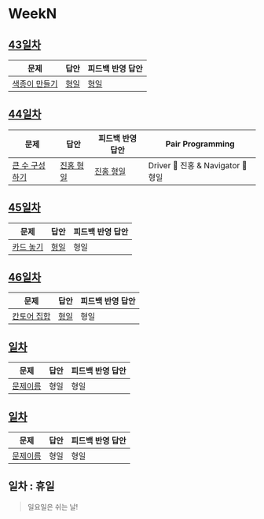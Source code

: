 # WeekN

## [43일차](Day43)

| 문제                                                  | 답안                        | 피드백 반영 답안               |
| ----------------------------------------------------- | --------------------------- | ------------------------------ |
| [색종이 만들기](https://www.acmicpc.net/problem/2630) | [형일](Day43/bj2630_jhi.js) | [형일](Day43/bj2630_jhi_fb.js) |

## [44일차](Day44)

| 문제                                                    | 답안                                 | 피드백 반영 답안                        | Pair Programming                   |
| ------------------------------------------------------- | ------------------------------------ | --------------------------------------- | ---------------------------------- |
| [큰 수 구성하기](https://www.acmicpc.net/problem/18511) | [진홍 형일](Day44/bj18511_kjhjhi.js) | [진홍 형일](Day44/bj18511_kjhjhi_fb.js) | Driver 🚗 진홍 & Navigator 🧭 형일 |

## [45일차](Day45)

| 문제                                              | 답안                        | 피드백 반영 답안 |
| ------------------------------------------------- | --------------------------- | ---------------- |
| [카드 놓기](https://www.acmicpc.net/problem/5568) | [형일](Day45/bj5568_jhi.js) | 형일             |

## [46일차](Day46)

| 문제                                                | 답안                        | 피드백 반영 답안 |
| --------------------------------------------------- | --------------------------- | ---------------- |
| [칸토어 집합](https://www.acmicpc.net/problem/4779) | [형일](Day46/bj4779_jhi.js) | 형일             |

## [일차](Day)

| 문제                 | 답안 | 피드백 반영 답안 |
| -------------------- | ---- | ---------------- |
| [문제이름](문제링크) | 형일 | 형일             |

## [일차](Day)

| 문제                 | 답안 | 피드백 반영 답안 |
| -------------------- | ---- | ---------------- |
| [문제이름](문제링크) | 형일 | 형일             |

## 일차 : 휴일

> 일요일은 쉬는 날!
